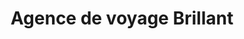 ---
title: "Agence de voyage Brillant"
url: /montreal/agence-de-voyage-brillant/
shop: travel agency
---